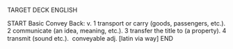 TARGET DECK
ENGLISH

START
Basic
Convey
Back: v. 1 transport or carry (goods, passengers, etc.). 2 communicate (an idea, meaning, etc.). 3 transfer the title to (a property). 4 transmit (sound etc.).  conveyable adj. [latin via way]
END
